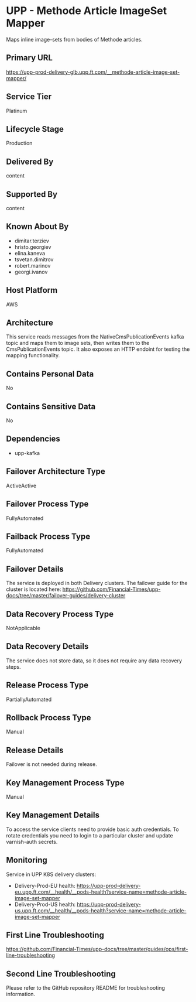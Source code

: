 # UPP - Methode Article ImageSet Mapper

Maps inline image-sets from bodies of Methode articles.

## Primary URL

<https://upp-prod-delivery-glb.upp.ft.com/__methode-article-image-set-mapper/>

## Service Tier

Platinum

## Lifecycle Stage

Production

## Delivered By

content

## Supported By

content

## Known About By

- dimitar.terziev
- hristo.georgiev
- elina.kaneva
- tsvetan.dimitrov
- robert.marinov
- georgi.ivanov

## Host Platform

AWS

## Architecture

This service reads messages from the NativeCmsPublicationEvents kafka topic and maps them to image sets, then writes them to the CmsPublicationEvents topic. It also exposes an HTTP endoint for testing the mapping functionality.

## Contains Personal Data

No

## Contains Sensitive Data

No

## Dependencies

- upp-kafka

## Failover Architecture Type

ActiveActive

## Failover Process Type

FullyAutomated

## Failback Process Type

FullyAutomated

## Failover Details

The service is deployed in both Delivery clusters. The failover guide for the cluster is located here:
<https://github.com/Financial-Times/upp-docs/tree/master/failover-guides/delivery-cluster>

## Data Recovery Process Type

NotApplicable

## Data Recovery Details

The service does not store data, so it does not require any data recovery steps.

## Release Process Type

PartiallyAutomated

## Rollback Process Type

Manual

## Release Details

Failover is not needed during release.

## Key Management Process Type

Manual

## Key Management Details

To access the service clients need to provide basic auth credentials.
To rotate credentials you need to login to a particular cluster and update varnish-auth secrets.

## Monitoring

Service in UPP K8S delivery clusters:

- Delivery-Prod-EU health: <https://upp-prod-delivery-eu.upp.ft.com/__health/__pods-health?service-name=methode-article-image-set-mapper>
- Delivery-Prod-US health: <https://upp-prod-delivery-us.upp.ft.com/__health/__pods-health?service-name=methode-article-image-set-mapper>

## First Line Troubleshooting

<https://github.com/Financial-Times/upp-docs/tree/master/guides/ops/first-line-troubleshooting>

## Second Line Troubleshooting

Please refer to the GitHub repository README for troubleshooting information.
